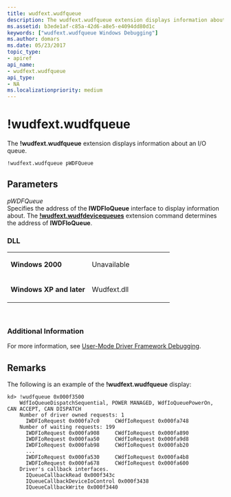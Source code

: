 ```yaml
---
title: wudfext.wudfqueue
description: The wudfext.wudfqueue extension displays information about an I/O queue.
ms.assetid: b3ede1af-c85a-42d6-a8e5-e4094dd80d1c
keywords: ["wudfext.wudfqueue Windows Debugging"]
ms.author: domars
ms.date: 05/23/2017
topic_type:
- apiref
api_name:
- wudfext.wudfqueue
api_type:
- NA
ms.localizationpriority: medium
---
```


# !wudfext.wudfqueue


The **!wudfext.wudfqueue** extension displays information about an I/O queue.

```dbgcmd
!wudfext.wudfqueue pWDFQueue
```

## <span id="Parameters"></span><span id="parameters"></span><span id="PARAMETERS"></span>Parameters


<span id="_______pWDFQueue______"></span><span id="_______pwdfqueue______"></span><span id="_______PWDFQUEUE______"></span> *pWDFQueue*   
Specifies the address of the **IWDFIoQueue** interface to display information about. The [**!wudfext.wudfdevicequeues**](-wudfext-wudfdevicequeues.md) extension command determines the address of **IWDFIoQueue**.

### <span id="DLL"></span><span id="dll"></span>DLL

<table>
<colgroup>
<col width="50%" />
<col width="50%" />
</colgroup>
<tbody>
<tr class="odd">
<td align="left"><p><strong>Windows 2000</strong></p></td>
<td align="left"><p>Unavailable</p></td>
</tr>
<tr class="even">
<td align="left"><p><strong>Windows XP and later</strong></p></td>
<td align="left"><p>Wudfext.dll</p></td>
</tr>
</tbody>
</table>

 

### <span id="Additional_Information"></span><span id="additional_information"></span><span id="ADDITIONAL_INFORMATION"></span>Additional Information

For more information, see [User-Mode Driver Framework Debugging](user-mode-driver-framework-debugging.md).

Remarks
-------

The following is an example of the **!wudfext.wudfqueue** display:

```dbgcmd
kd> !wudfqueue 0x000f3500 
    WdfIoQueueDispatchSequential, POWER MANAGED, WdfIoQueuePowerOn, CAN ACCEPT, CAN DISPATCH
    Number of driver owned requests: 1
      IWDFIoRequest 0x000fa7c0     CWdfIoRequest 0x000fa748
    Number of waiting requests: 199
      IWDFIoRequest 0x000fa908     CWdfIoRequest 0x000fa890
      IWDFIoRequest 0x000faa50     CWdfIoRequest 0x000fa9d8
      IWDFIoRequest 0x000fab98     CWdfIoRequest 0x000fab20
      ...
      IWDFIoRequest 0x000fa530     CWdfIoRequest 0x000fa4b8
      IWDFIoRequest 0x000fa678     CWdfIoRequest 0x000fa600
    Driver's callback interfaces.
      IQueueCallbackRead 0x000f343c
      IQueueCallbackDeviceIoControl 0x000f3438
      IQueueCallbackWrite 0x000f3440
```

 

 





